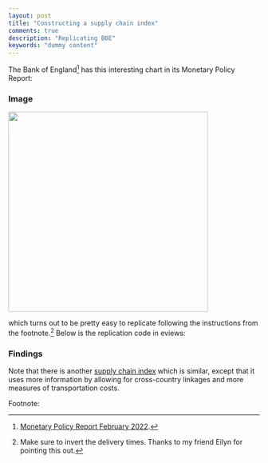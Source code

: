 ```yaml
---
layout: post
title: "Constructing a supply chain index"
comments: true
description: "Replicating BOE"
keywords: "dummy content"
---
```



The Bank of England[^1] has this interesting chart in its Monetary Policy Report:

### Image
<img src="https://raw.githubusercontent.com/zulfadz/zulfadz.github.io/master/pictures/BOE.png" width="400" height="400" />

which turns out to be pretty easy to replicate following the instructions from the footnote.[^2] Below is the replication code in eviews:





<div class="divider"></div>


### Findings


Note that there is another [supply chain index](https://libertystreeteconomics.newyorkfed.org/2022/03/global-supply-chain-pressure-index-march-2022-update/) which is similar, except that it uses more information by allowing for cross-country linkages and more measures of transportation costs.

Footnote:

[^1]: [Monetary Policy Report February 2022](https://www.bankofengland.co.uk/-/media/boe/files/monetary-policy-report/2022/february/monetary-policy-report-february-2022.pdf).
[^2]: Make sure to invert the delivery times. Thanks to my friend Eilyn for pointing this out.





